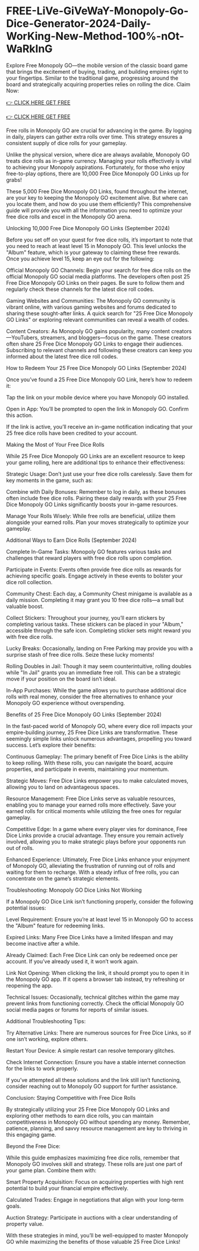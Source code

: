 # FREE-LiVe-GiVeWaY-Monopoly-Go-Dice-Generator-2024-Daily-WorKing-New-Method-100%-nOt-WaRkInG

Explore Free Monopoly GO—the mobile version of the classic board game that brings the excitement of buying, trading, and building empires right to your fingertips. Similar to the traditional game, progressing around the board and strategically acquiring properties relies on rolling the dice. Claim Now:

[👉 CLICK HERE GET FREE](https://appbitly.com/mnopoly)

[👉 CLICK HERE GET FREE](https://appbitly.com/mnopoly)

Free rolls in Monopoly GO are crucial for advancing in the game. By logging in daily, players can gather extra rolls over time. This strategy ensures a consistent supply of dice rolls for your gameplay.

Unlike the physical version, where dice are always available, Monopoly GO treats dice rolls as in-game currency. Managing your rolls effectively is vital to achieving your Monopoly aspirations. Fortunately, for those who enjoy free-to-play options, there are 10,000 Free Dice Monopoly GO Links up for grabs!

These 5,000 Free Dice Monopoly GO Links, found throughout the internet, are your key to keeping the Monopoly GO excitement alive. But where can you locate them, and how do you use them efficiently? This comprehensive guide will provide you with all the information you need to optimize your free dice rolls and excel in the Monopoly GO arena.

Unlocking 10,000 Free Dice Monopoly GO Links (September 2024)

Before you set off on your quest for free dice rolls, it’s important to note that you need to reach at least level 15 in Monopoly GO. This level unlocks the "Album" feature, which is your gateway to claiming these free rewards. Once you achieve level 15, keep an eye out for the following:

Official Monopoly GO Channels: Begin your search for free dice rolls on the official Monopoly GO social media platforms. The developers often post 25 Free Dice Monopoly GO Links on their pages. Be sure to follow them and regularly check these channels for the latest dice roll codes.

Gaming Websites and Communities: The Monopoly GO community is vibrant online, with various gaming websites and forums dedicated to sharing these sought-after links. A quick search for "25 Free Dice Monopoly GO Links" or exploring relevant communities can reveal a wealth of codes.

Content Creators: As Monopoly GO gains popularity, many content creators—YouTubers, streamers, and bloggers—focus on the game. These creators often share 25 Free Dice Monopoly GO Links to engage their audiences. Subscribing to relevant channels and following these creators can keep you informed about the latest free dice roll codes.

How to Redeem Your 25 Free Dice Monopoly GO Links (September 2024)

Once you’ve found a 25 Free Dice Monopoly GO Link, here’s how to redeem it:

Tap the link on your mobile device where you have Monopoly GO installed.

Open in App: You’ll be prompted to open the link in Monopoly GO. Confirm this action.

If the link is active, you’ll receive an in-game notification indicating that your 25 free dice rolls have been credited to your account.

Making the Most of Your Free Dice Rolls

While 25 Free Dice Monopoly GO Links are an excellent resource to keep your game rolling, here are additional tips to enhance their effectiveness:

Strategic Usage: Don’t just use your free dice rolls carelessly. Save them for key moments in the game, such as:

Combine with Daily Bonuses: Remember to log in daily, as these bonuses often include free dice rolls. Pairing these daily rewards with your 25 Free Dice Monopoly GO Links significantly boosts your in-game resources.

Manage Your Rolls Wisely: While free rolls are beneficial, utilize them alongside your earned rolls. Plan your moves strategically to optimize your gameplay.

Additional Ways to Earn Dice Rolls (September 2024)

Complete In-Game Tasks: Monopoly GO features various tasks and challenges that reward players with free dice rolls upon completion.

Participate in Events: Events often provide free dice rolls as rewards for achieving specific goals. Engage actively in these events to bolster your dice roll collection.

Community Chest: Each day, a Community Chest minigame is available as a daily mission. Completing it may grant you 10 free dice rolls—a small but valuable boost.

Collect Stickers: Throughout your journey, you’ll earn stickers by completing various tasks. These stickers can be placed in your "Album," accessible through the safe icon. Completing sticker sets might reward you with free dice rolls.

Lucky Breaks: Occasionally, landing on Free Parking may provide you with a surprise stash of free dice rolls. Seize these lucky moments!

Rolling Doubles in Jail: Though it may seem counterintuitive, rolling doubles while "In Jail" grants you an immediate free roll. This can be a strategic move if your position on the board isn’t ideal.

In-App Purchases: While the game allows you to purchase additional dice rolls with real money, consider the free alternatives to enhance your Monopoly GO experience without overspending.

Benefits of 25 Free Dice Monopoly GO Links (September 2024)

In the fast-paced world of Monopoly GO, where every dice roll impacts your empire-building journey, 25 Free Dice Links are transformative. These seemingly simple links unlock numerous advantages, propelling you toward success. Let’s explore their benefits:

Continuous Gameplay: The primary benefit of Free Dice Links is the ability to keep rolling. With these rolls, you can navigate the board, acquire properties, and participate in events, maintaining your momentum.

Strategic Moves: Free Dice Links empower you to make calculated moves, allowing you to land on advantageous spaces.

Resource Management: Free Dice Links serve as valuable resources, enabling you to manage your earned rolls more effectively. Save your earned rolls for critical moments while utilizing the free ones for regular gameplay.

Competitive Edge: In a game where every player vies for dominance, Free Dice Links provide a crucial advantage. They ensure you remain actively involved, allowing you to make strategic plays before your opponents run out of rolls.

Enhanced Experience: Ultimately, Free Dice Links enhance your enjoyment of Monopoly GO, alleviating the frustration of running out of rolls and waiting for them to recharge. With a steady influx of free rolls, you can concentrate on the game’s strategic elements.

Troubleshooting: Monopoly GO Dice Links Not Working

If a Monopoly GO Dice Link isn’t functioning properly, consider the following potential issues:

Level Requirement: Ensure you’re at least level 15 in Monopoly GO to access the "Album" feature for redeeming links.

Expired Links: Many Free Dice Links have a limited lifespan and may become inactive after a while.

Already Claimed: Each Free Dice Link can only be redeemed once per account. If you’ve already used it, it won’t work again.

Link Not Opening: When clicking the link, it should prompt you to open it in the Monopoly GO app. If it opens a browser tab instead, try refreshing or reopening the app.

Technical Issues: Occasionally, technical glitches within the game may prevent links from functioning correctly. Check the official Monopoly GO social media pages or forums for reports of similar issues.

Additional Troubleshooting Tips:

Try Alternative Links: There are numerous sources for Free Dice Links, so if one isn’t working, explore others.

Restart Your Device: A simple restart can resolve temporary glitches.

Check Internet Connection: Ensure you have a stable internet connection for the links to work properly.

If you’ve attempted all these solutions and the link still isn’t functioning, consider reaching out to Monopoly GO support for further assistance.

Conclusion: Staying Competitive with Free Dice Rolls

By strategically utilizing your 25 Free Dice Monopoly GO Links and exploring other methods to earn dice rolls, you can maintain competitiveness in Monopoly GO without spending any money. Remember, patience, planning, and savvy resource management are key to thriving in this engaging game.

Beyond the Free Dice:

While this guide emphasizes maximizing free dice rolls, remember that Monopoly GO involves skill and strategy. These rolls are just one part of your game plan. Combine them with:

Smart Property Acquisition: Focus on acquiring properties with high rent potential to build your financial empire effectively.

Calculated Trades: Engage in negotiations that align with your long-term goals.

Auction Strategy: Participate in auctions with a clear understanding of property value.

With these strategies in mind, you’ll be well-equipped to master Monopoly GO while maximizing the benefits of those valuable 25 Free Dice Links!
